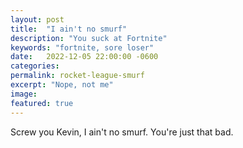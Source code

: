 ```yaml
---
layout: post
title:  "I ain't no smurf"
description: "You suck at Fortnite"
keywords: "fortnite, sore loser"
date:   2022-12-05 22:00:00 -0600
categories: 
permalink: rocket-league-smurf
excerpt: "Nope, not me"
image: 
featured: true
---
```


Screw you Kevin, I ain't no smurf. You're just that bad. 